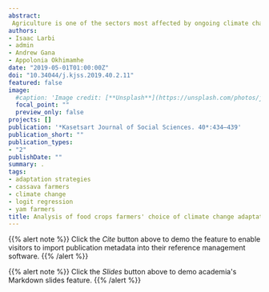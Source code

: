 ```yaml
---
abstract: 
 Agriculture is one of the sectors most affected by ongoing climate change and as a result, farmers are using various adaptation strategies to cope with the impact of climate change in order to increase productivity. This study investigated the factors influencing the choice of a particular adaptation strategy by cassava and yam farmers in Kwara State, Nigeria. Primary data used for the study were obtained using a multi stage sampling technique. A structured questionnaire was administered to a sample of 150 randomly selected cassava and yam farmers in 12 villages in the study area. Descriptive statistics, a logit model, and the STATA computer program were used to analyze the data. The results showed that farmers have adopted diverse strategies such as changing planting dates, planting early maturing varieties and drought-tolerant varieties to deal with the impact of climate change. The results of the binary logit analysis showed that age of household head, household size, level of formal education, farm size, amount of rainfall, length of rainy season, awareness of climate change, member of farmers association, access to weather information, access to credit facilities, and number of strategies used, influenced the choice of at least two adaptation strategies. The study, therefore, recommended that government policies should be geared toward creating revenue-generating channels, strengthening the institutions that provide access to farm credit, making improved seed readily available, and providing extension services.
authors:
- Isaac Larbi
- admin
- Andrew Gana
- Appolonia Okhimamhe
date: "2019-05-01T01:00:00Z"
doi: "10.34044/j.kjss.2019.40.2.11"
featured: false
image:
  #caption: 'Image credit: [**Unsplash**](https://unsplash.com/photos/jdD8gXaTZsc)'
  focal_point: ""
  preview_only: false
projects: []
publication: '*Kasetsart Journal of Social Sciences. 40*:434–439'
publication_short: ""
publication_types:
- "2"
publishDate: ""
summary: .
tags:
- adaptation strategies
- cassava farmers
- climate change
- logit regression
- yam farmers
title: Analysis of food crops farmers' choice of climate change adaptation strategies in Kwara State, Nigeria
---
```

{{% alert note %}}
Click the *Cite* button above to demo the feature to enable visitors to import publication metadata into their reference management software.
{{% /alert %}}

{{% alert note %}}
Click the *Slides* button above to demo academia's Markdown slides feature.
{{% /alert %}}
